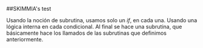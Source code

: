 ##SKIMMIA's test

Usando la noción de subrutina, usamos solo un $if$, en cada una.
Usando una lógica interna en cada condicional.
Al final se hace una subrutina, que básicamente hace los llamados de las subrutinas
que definimos anteriormente.
